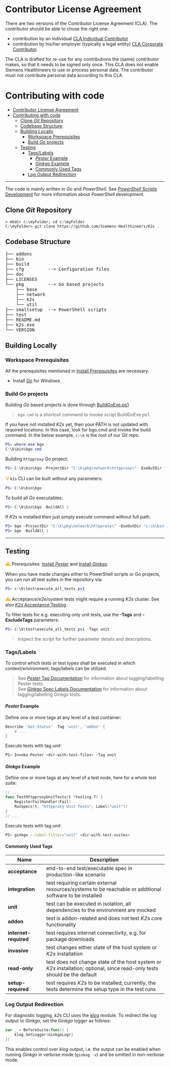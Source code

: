 <!--
SPDX-FileCopyrightText: © 2023 Siemens Healthcare GmbH

SPDX-License-Identifier: MIT
-->

# Contributor License Agreement
There are two versions of the Contributor License Agreement (CLA). 
The contributor should be able to chose the right one: 

* contribution by an individual [CLA Individual Contributor](./CLA-IndividualContributor.md) 
* contribution by his/her employer (typically a legal entity) [CLA Corporate Contributor](./CLA-CorporateContributor.md).

The CLA is drafted for re-use for any contributions the (same) contributor makes, so that it needs to be signed only once.
This CLA does not enable Siemens Healthineers to use or process personal data. The contributor must not contribute personal data according to this CLA.

# Contributing with code
- [Contributor License Agreement](#contributor-license-agreement)
- [Contributing with code](#contributing-with-code)
  - [Clone *Git* Repository](#clone-git-repository)
  - [Codebase Structure](#codebase-structure)
  - [Building Locally](#building-locally)
    - [Workspace Prerequisites](#workspace-prerequisites)
    - [Build *Go* projects](#build-go-projects)
  - [Testing](#testing)
    - [Tags/Labels](#tagslabels)
      - [*Pester* Example](#pester-example)
      - [*Ginkgo* Example](#ginkgo-example)
      - [Commonly Used Tags](#commonly-used-tags)
    - [Log Output Redirection](#log-output-redirection)

---

The code is mainly written in *Go* and *PowerShell*. See [*PowerShell* Scripts Development](powershell_dev.md) for more information about *PowerShell* development.

## Clone *Git* Repository

```shell
> mkdir c:\myFolder; cd c:\myFolder
C:\myFolder> git clone https://github.com/Siemens-Healthineers/K2s .
```


## Codebase Structure
<pre>
├── addons
├── bin
├── build
├── cfg         --> Configuration files
├── doc
├── LICENSES
└── pkg         --> Go based projects
    ├── base
    ├── network
    ├── k2s
    └── util
├── smallsetup  --> PowerShell scripts
├── test
├── README.md
├── k2s.exe
└── VERSION
</pre>

## Building Locally

### Workspace Prerequisites

All the prerequisites mentioned in [Install Prerequisites](../k2scli/install-uninstall_cmd.md#installing) are necessary.

* Install [*Go*](https://go.dev/dl/) for *Windows*.

### Build *Go* projects

Building *Go* based projects is done through [BuildGoExe.ps1](../../smallsetup/common/BuildGoExe.ps1)

> `bgo.cmd` is a shortcut command to invoke script BuildGoExe.ps1.

If you have not installed *K2s* yet, then your PATH is not updated with required locations. In this case, look for bgo.cmd and invoke the build command. In the below example, `c:\k` is the root of our *Git* repo.

```PowerShell
PS> where.exe bgo
C:\k\bin\bgo.cmd
```

Building `httpproxy` *Go* project:

```PowerShell
PS> C:\k\bin\bgo -ProjectDir "C:\k\pkg\network\httpproxy\" -ExeOutDir "c:\k\bin"
```

 <span style="color:orange;font-size:medium">**💡**</span> `k2s` CLI can be built without any parameters:
```PowerShell
PS> C:\k\bin\bgo
```

To build all *Go* executables:
```PowerShell
PS> C:\k\bin\bgo -BuildAll 1
```

If *K2s* is installed then just simply execute command without full path.
```PowerShell
PS> bgo -ProjectDir "C:\k\pkg\network\httpproxy\" -ExeOutDir "c:\k\bin"
PS> bgo -BuildAll 1
```
---
## Testing 

<span style="color:orange;font-size:medium">**⚠** </span> Prerequisites: [Install *Pester*](powershell_dev.md#install-pester) and [Install *Ginkgo*](https://onsi.github.io/ginkgo/#installing-ginkgo).

When you have made changes either to PowerShell scripts or Go projects, you can run all test suites in the repository via:

```PowerShell
PS> c:\k\test\execute_all_tests.ps1
```
<span style="color:orange;font-size:medium">**⚠** </span> Acceptance/e2e/system tests might require a running *K2s* cluster. See also [*K2s* Acceptance Testing](../../test/README.md).

To filter tests for e.g. executing only unit tests, use the **-Tags** and **-ExcludeTags** parameters:
```PowerShell
PS> c:\k\test\execute_all_tests.ps1 -Tags unit
```

> Inspect the script for further parameter details and descriptions.

### Tags/Labels
To control which tests or test types shall be executed in which context/environment, tags/labels can be utilized.
> See [*Pester* Tag Documentation](https://pester.dev/docs/usage/tags) for information about tagging/labelling Pester tests.<br/>
> See [*Ginkgo* Spec Labels Documentation](https://onsi.github.io/ginkgo/#spec-labels) for information about tagging/labelling Ginkgo tests.

#### *Pester* Example
Define one or more tags at any level of a test container:
```PowerShell
Describe 'Get-Status' -Tag 'unit', 'addon' {
    # ...
}
```
Execute tests with tag *unit*:
```sh
PS> Invoke-Pester <dir-with-test-files> -Tag unit
```

#### *Ginkgo* Example
Define one or more tags at any level of a test node, here for a whole test suite:
```Go
// ...
func TestHttpproxyUnitTests(t *testing.T) {
	RegisterFailHandler(Fail)
	RunSpecs(t, "httpproxy Unit Tests", Label("unit"))
}
// ...
```
Execute tests with tag *unit*:
```sh
PS> ginkgo --label-filter="unit" <dir-with-test-suites>
```

#### Commonly Used Tags
| Name                  | Description                                                                                                                |
| --------------------- | -------------------------------------------------------------------------------------------------------------------------- |
| **acceptance**        | end-to-end test/executable spec in production-like scenario                                                                |
| **integration**       | test requiring certain external resources/systems to be reachable or additional software to be installed                   |
| **unit**              | test can be executed in isolation, all dependencies to the environment are mocked                                          |
| **addon**             | test is addon-related and does not test *K2s* core functionality                                                           |
| **internet-required** | test requires internet connectivity, e.g. for package downloads                                                            |
| **invasive**          | test changes either state of the host system or *K2s* installation                                                         |
| **read-only**         | test does not change state of the host system or *K2s* installation; optional, since read-only tests should be the default |
| **setup-required**    | test requires *K2s* to be installed; currently, the tests determine the setup type in the test runs                        |

### Log Output Redirection
For diagnostic logging, *k2s* CLI uses the [klog](https://pkg.go.dev/k8s.io/klog/v2#section-readme) module. To redirect the log output to *Ginkgo*, set the *Ginkgo* logger as follows:

```go
var _ = BeforeSuite(func() {
	klog.SetLogger(GinkgoLogr)
})
```

This enables control over *klog* output, i.e. the output can be enabled when running *Ginkgo* in verbose mode (`ginkog -v`) and be omitted in non-verbose mode.